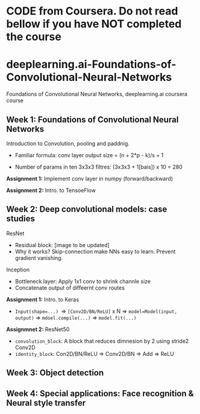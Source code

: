 # CODE from Coursera. Do not read bellow if you have NOT completed the course



# deeplearning.ai-Foundations-of-Convolutional-Neural-Networks
Foundations of Convolutional Neural Networks, deeplearning.ai coursera course

## Week 1: Foundations of Convolutional Neural Networks

Introduction to Convolution, pooling and paddnig.

- Familiar formula: conv layer output size = (n + 2*p - k)/s + 1

- Number of params in ten 3x3x3 filtres: (3x3x3 + 1[bais]) x 10 = 280

**Assignment 1:** Implement conv layer in numpy (forward/backward)

**Assignment 2:** Intro. to TensoeFlow

## Week 2: Deep convolutional models: case studies

ResNet
- Residual block: [image to be updated]  
- Why it works? Skip-connection make NNs easy to learn. Prevent gradient vanishing.

Inception
- Bottleneck layer: Apply 1x1 conv to shrink channle size 
- Concatenate output of diffeernt conv routes

**Assignment 1:** Intro. to Keras
- `Input(shape=...) `=> `[Conv2D/BN/ReLU]` x N => `model=Model(input, output)` => `mdoel.compile(...)` => `model.fit(...)`

**Assignmnet 2:** ResNet50
- `convolution_block`: A block that reduces dimnesion by 2 using stride2 Conv2D 
- `identity_block`: Con2D/BN/ReLU => Conv2D/BN => Add => ReLU
  
## Week 3: Object detection

## Week 4: Special applications: Face recognition & Neural style transfer
